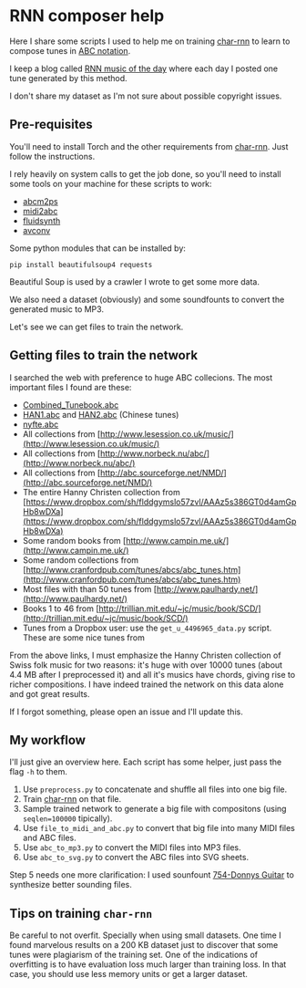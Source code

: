 # RNN composer help

Here I share some scripts I used to help me on training [char-rnn](https://github.com/karpathy/char-rnn)
to learn to compose tunes in [ABC notation](abcnotation.com).

I keep a blog called [RNN music of the day](http://allanino.me/rnn-music-of-the-day/)
where each day I posted one tune generated by this method.

I don't share my dataset as I'm not sure about possible copyright issues.

## Pre-requisites

You'll need to install Torch and the other requirements from [char-rnn](https://github.com/karpathy/char-rnn).
Just follow the instructions.

I rely heavily on system calls to get the job done, so you'll need to install
some tools on your machine for these scripts to work:

- [abcm2ps](https://github.com/leesavide/abcm2ps)
- [midi2abc](https://github.com/torotil/abcmidi)
- [fluidsynth](http://www.fluidsynth.org/)
- [avconv](https://libav.org/avconv.html)

Some python modules that can be installed by:

```
pip install beautifulsoup4 requests
```

Beautiful Soup is used by a crawler I wrote to get some more data.

We also need a dataset (obviously) and some soundfounts to convert the generated
music to MP3.

Let's see we can get files to train the network.

## Getting files to train the network

I searched the web with preference to huge ABC collecions. The most important files
I found are these:

- [Combined_Tunebook.abc](https://github.com/rjl20/abc-tunebook/blob/master/Combined_Tunebook.abc)
- [HAN1.abc](http://ifdo.ca/~seymour/runabc/esac/HAN1.abc) and [HAN2.abc](http://ifdo.ca/~seymour/runabc/esac/HAN2.abc) (Chinese tunes)
- [nyfte.abc](http://trillian.mit.edu/~jc/music/abc/mirror/nyfte.freezope.org/nyfte.abc)
- All collections from [http://www.lesession.co.uk/music/](http://www.lesession.co.uk/music/)
- All collections from [http://www.norbeck.nu/abc/](http://www.norbeck.nu/abc/)
- All collections from [http://abc.sourceforge.net/NMD/](http://abc.sourceforge.net/NMD/)
- The entire Hanny Christen collection from [https://www.dropbox.com/sh/flddgymslo57zvl/AAAz5s386GT0d4amGpHb8wDXa](https://www.dropbox.com/sh/flddgymslo57zvl/AAAz5s386GT0d4amGpHb8wDXa)
- Some random books from [http://www.campin.me.uk/](http://www.campin.me.uk/)
- Some random collections from [http://www.cranfordpub.com/tunes/abcs/abc_tunes.htm](http://www.cranfordpub.com/tunes/abcs/abc_tunes.htm)
- Most files with than 50 tunes from [http://www.paulhardy.net/](http://www.paulhardy.net/)
- Books 1 to 46 from [http://trillian.mit.edu/~jc/music/book/SCD/](http://trillian.mit.edu/~jc/music/book/SCD/)
- Tunes from a Dropbox user: use the `get_u_4496965_data.py` script. These are some
nice tunes from


From the above links, I must emphasize the Hanny Christen collection of Swiss
folk music for two reasons: it's huge with over 10000 tunes (about 4.4 MB after I
preprocessed it) and all it's musics have chords, giving rise to richer compositions.
I have indeed trained the network on this data alone and got great results.

If I forgot something, please open an issue and I'll update this.

## My workflow

I'll just give an overview here. Each script has some helper, just pass the flag
`-h` to them.

1. Use `preprocess.py` to concatenate and shuffle all files into one big file.
2. Train [char-rnn](https://github.com/karpathy/char-rnn) on that file.
3. Sample trained network to generate a big file with compositons (using `seqlen=100000` tipically).
4. Use `file_to_midi_and_abc.py` to convert that big file into many MIDI files and ABC files.
5. Use `abc_to_mp3.py` to convert the MIDI files into MP3 files.
6. Use `abc_to_svg.py` to convert the ABC files into SVG sheets.

Step 5 needs one more clarification: I used sounfount [754-Donnys Guitar](ftp://93.81.12.10/Soft/Music%20Soft/Samples/Soundfonts/Guitars%20&%20so%20on/Acoustic/754-Donnys%20Guitar.SF2)
to synthesize better sounding files.

## Tips on training `char-rnn`

Be careful to not overfit. Specially when using small datasets. One time I found
marvelous results on a 200 KB dataset just to discover that some tunes were plagiarism
of the training set. One of the indications of overfitting is to have evaluation loss
much larger than training loss. In that case, you should use less memory units or get
a larger dataset.
